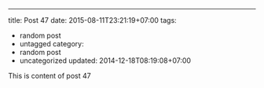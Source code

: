 ---
title: Post 47
date: 2015-08-11T23:21:19+07:00
tags:
  - random post
  - untagged
category:
  - random post
  - uncategorized
updated: 2014-12-18T08:19:08+07:00

This is content of post 47